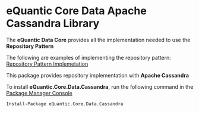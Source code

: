 # eQuantic Core Data Apache Cassandra Library

The **eQuantic Data Core** provides all the implementation needed to use the **Repository Pattern**

The following are examples of implementing the repository pattern:
[Repository Pattern Implemetation](Repository.md)

This package provides repository implementation with **Apache Cassandra**

To install **eQuantic.Core.Data.Cassandra**, run the following command in the [Package Manager Console](https://docs.nuget.org/docs/start-here/using-the-package-manager-console)
```dos
Install-Package eQuantic.Core.Data.Cassandra
```